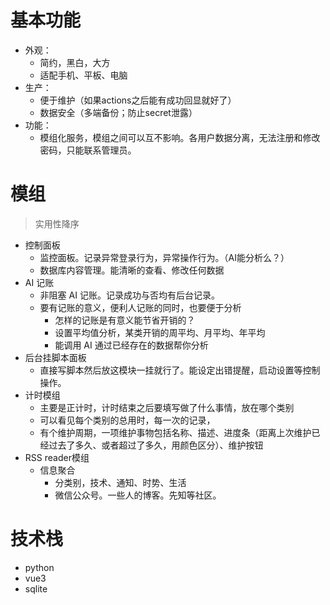 # 基本功能
- 外观：
    - 简约，黑白，大方
    - 适配手机、平板、电脑
- 生产：
    - 便于维护（如果actions之后能有成功回显就好了）
    - 数据安全（多端备份；防止secret泄露）
- 功能：
    - 模组化服务，模组之间可以互不影响。各用户数据分离，无法注册和修改密码，只能联系管理员。

# 模组
> 实用性降序
- 控制面板
    - 监控面板。记录异常登录行为，异常操作行为。（AI能分析么？）
    - 数据库内容管理。能清晰的查看、修改任何数据
- AI 记账
    - 非阻塞 AI 记账。记录成功与否均有后台记录。
    - 要有记账的意义，便利人记账的同时，也要便于分析
        - 怎样的记账是有意义能节省开销的？
        - 设置平均值分析，某类开销的周平均、月平均、年平均
        - 能调用 AI 通过已经存在的数据帮你分析
- 后台挂脚本面板
    - 直接写脚本然后放这模块一挂就行了。能设定出错提醒，启动设置等控制操作。
- 计时模组
    - 主要是正计时，计时结束之后要填写做了什么事情，放在哪个类别
    - 可以看见每个类别的总用时，每一次的记录，
    - 有个维护周期，一项维护事物包括名称、描述、进度条（距离上次维护已经过去了多久、或者超过了多久，用颜色区分）、维护按钮
- RSS reader模组
    - 信息聚合
        - 分类别，技术、通知、时势、生活
        - 微信公众号。一些人的博客。先知等社区。

# 技术栈
- python
- vue3
- sqlite